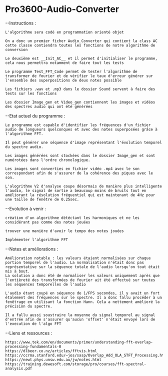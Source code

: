 # Pro3600-Audio-Converter

--Instructions :

    L'algorithme sera codé en programmation orienté objet
    
    On a donc un premier ficher Audio_Converter qui contient la class AC
    cette classe contiendra toutes les fonctions de notre algorithme de conversion

    Le deuxième est __Init_AC__ et il permet d'initialiser le programme, cela nous permettra notamment de faire tout les tests
    
    Le programme Test_FFT_Code permet de tester l'algorithme de transformer de fourier et de vérifier le taux d'erreur générer sur l'ensemble des superpositions de deux notes possible

    Les fichiers .wav et .mp3 dans le dossier Sound servent à faire des tests sur les fonctions
    
    Les dossier Image_gen et Video_gen contiennent les images et vidéos des spectres audio qui ont été générées

--Etat actuel du programme : 

    Le programme est capable d'identifier les fréquences d'un fichier audio de longueurs quelconques et avec des notes superposées grâce à l'algorithme FFT.
    
    Il peut générer une séquence d'image représentant l'évolution temporel du spectre audio.
   
    Les images générées sont stockées dans le dossier Image_gen et sont numérotées dans l'ordre chronologique.
    
    Les images sont converties en fichier vidéo .mp4 avec le son correspondant afin de s'assurer de la cohérence des piques avec le son.
    
    L'alogrithme V2 d'analyse coupe désormais de manière plus intelligente l'audio, le signal de sortie a beaucoup moins de bruits tout en améliorant la résolution fréquentiel qui est maintenant de 4Hz pour une taille de fenêtre de 0.25sec.

--Evolution à venir :

    création d'un algorithme détéctant les harmoniques et ne les considérant pas comme des notes jouées
    
    trouver une manière d'avoir le tempo des notes jouées
    
    Implémenter l'algorithme FFT
    
--Notes et améliorations :
    
    
    Amélioration notable : les valeurs étaient normalisées sur chaque portion temporel de l'audio. La normalisation n'était donc pas représentative sur la séquence totale de l'audio lorsqu'on tout était mis à bout.
    La solution a donc été de normaliser les valeurs uniquement après que l'entièreté des transformées de fourier ait été effectué sur toutes les séquences temporelles de l'audio
    
    L'audio étant coupé en séquence de 1/FPS secondes, il y avait un fort étalement des fréquences sur le spectre. Il a donc fallu procéder à un fenêtrage en utilisant la fonction Hann. Cela a nettement amélioré la précision du spectre.
    
    Il a fallu aussi soustraire la moyenne du signal temporel au signal d'entrée afin de s'assurer qu'aucun 'offset' n'était envoyé lors de l'execution de l'algo FFT
   
--Liens et ressources : 
    
    https://www.tek.com/en/documents/primer/understanding-fft-overlap-processing-fundamentals-0
    https://dlbeer.co.nz/articles/fftvis.html
    https://ccrma.stanford.edu/~jos/sasp/Overlap_Add_OLA_STFT_Processing.html
    https://newt.phys.unsw.edu.au/jw/notes.html
    https://training.dewesoft.com/storage/pro/courses/fft-spectral-analysis.pdf
